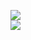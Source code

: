 [![](https://img.shields.io/badge/Made%20With-Github%20Spray-lightgrey.svg?style=for-the-badge&logo=github)](https://github.com/Annihil/github-spray#20037)  
[![](https://i.imgur.com/2DrTn0Z.gif)](https://github.com/Annihil/github-spray)
